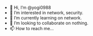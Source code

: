- 👋 Hi, I’m @yogi0988
- 👀 I’m interested in network, security.
- 🌱 I’m currently learning on network.
- 💞️ I’m looking to collaborate on nothing.
- 📫 How to reach me...

<!---
yogi0988/yogi0988 is a ✨ special ✨ repository because its `README.md` (this file) appears on your GitHub profile.
You can click the Preview link to take a look at your changes.
--->
